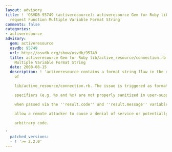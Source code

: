 ```yaml
---
layout: advisory
title: ! 'OSVDB-95749 (activeresource): activeresource Gem for Ruby lib/active_resource/connection.rb
  request Function Multiple Variable Format String'
comments: false
categories:
- activeresource
advisory:
  gem: activeresource
  osvdb: 95749
  url: http://osvdb.org/show/osvdb/95749
  title: activeresource Gem for Ruby lib/active_resource/connection.rb request Function
    Multiple Variable Format String
  date: 2008-08-15
  description: ! 'activeresource contains a format string flaw in the request function
    of

    lib/active_resource/connection.rb. The issue is triggered as format string

    specifiers (e.g. %s and %x) are not properly sanitized in user-supplied input

    when passed via the ''result.code'' and ''result.message'' variables. This may

    allow a remote attacker to cause a denial of service or potentially execute

    arbitrary code.

'
  patched_versions:
  - ! '>= 2.2.0'
---
```

